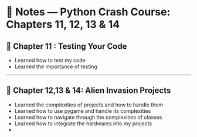# 📓 Notes — Python Crash Course: Chapters 11, 12, 13 & 14

## 🧩 Chapter 11 : Testing Your Code

- Learned how to test my code
- Learned the importance of testing

---

## 🧮 Chapter 12,13 & 14: Alien Invasion Projects

- Learned the complexities of projects and how to handle them
- Learned how to use pygame and handle its complexities
- Learned how to navigate through the complexities of classes
- Learned how to integrate the hardwares into my projects
-

